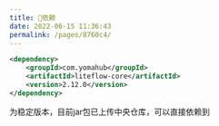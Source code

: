 ```yaml
---
title: 🧬依赖
date: 2022-06-15 11:36:43
permalink: /pages/8760c4/
---
```


```xml
<dependency>
	<groupId>com.yomahub</groupId>
    <artifactId>liteflow-core</artifactId>
	<version>2.12.0</version>
</dependency>
```
为稳定版本，目前jar包已上传中央仓库，可以直接依赖到